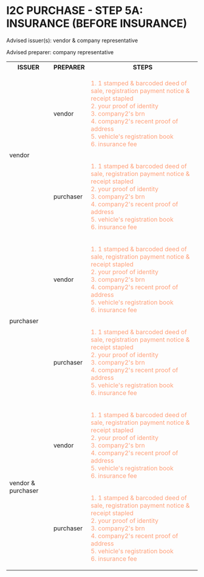 # I2C PURCHASE - STEP 5A: INSURANCE (BEFORE INSURANCE)

Advised issuer(s): vendor & company representative

Advised preparer: company representative

<table>
  <tr>
    <th>ISSUER</th>
    <th>PREPARER</th>
    <th>STEPS</th>
  </tr>

  <tr>
    <!-- ISSUER: vendor -->
    <!-- PREPARER: vendor -->
    <td rowspan="2">vendor</td>
    <td>vendor</td>
    <td style="color: lightsalmon;">
      <ol style="padding: 0; list-style-position: inside;">
        <li>1 stamped & barcoded deed of sale, registration payment notice & receipt stapled</li>
        <li>your proof of identity</li>
        <li>company2's brn</li>
        <li>company2's recent proof of address</li>
        <li>vehicle's registration book</li>
        <li>insurance fee</li>
      </ol>
    </td>
  </tr>
  <tr>
    <!-- ISSUER: vendor -->
    <!-- PREPARER: purchaser -->
    <td>purchaser</td>
    <td style="color: lightsalmon;">
      <ol style="padding: 0; list-style-position: inside;">
        <li>1 stamped & barcoded deed of sale, registration payment notice & receipt stapled</li>
        <li>your proof of identity</li>
        <li>company2's brn</li>
        <li>company2's recent proof of address</li>
        <li>vehicle's registration book</li>
        <li>insurance fee</li>
      </ol>
    </td>
  </tr>

  <tr>
    <!-- ISSUER: purchaser -->
    <!-- PREPARER: vendor -->
    <td rowspan="2">purchaser</td>
    <td>vendor</td>
    <td style="color: lightsalmon;">
      <ol style="padding: 0; list-style-position: inside;">
        <li>1 stamped & barcoded deed of sale, registration payment notice & receipt stapled</li>
        <li>your proof of identity</li>
        <li>company2's brn</li>
        <li>company2's recent proof of address</li>
        <li>vehicle's registration book</li>
        <li>insurance fee</li>
      </ol>
    </td>
  </tr>
  <tr>
    <!-- ISSUER: purchaser -->
    <!-- PREPARER: purchaser -->
    <td>purchaser</td>
    <td style="color: lightsalmon;">
      <ol style="padding: 0; list-style-position: inside;">
        <li>1 stamped & barcoded deed of sale, registration payment notice & receipt stapled</li>
        <li>your proof of identity</li>
        <li>company2's brn</li>
        <li>company2's recent proof of address</li>
        <li>vehicle's registration book</li>
        <li>insurance fee</li>
      </ol>
    </td>
  </tr>

  <tr>
    <!-- ISSUER: vendor & purchaser -->
    <!-- PREPARER: vendor -->
    <td rowspan="2">vendor & purchaser</td>
    <td>vendor</td>
    <td style="color: lightsalmon;">
      <ol style="padding: 0; list-style-position: inside;">
        <li>1 stamped & barcoded deed of sale, registration payment notice & receipt stapled</li>
        <li>your proof of identity</li>
        <li>company2's brn</li>
        <li>company2's recent proof of address</li>
        <li>vehicle's registration book</li>
        <li>insurance fee</li>
      </ol>
    </td>
  </tr>
  <tr>
    <!-- ISSUER: vendor & purchaser -->
    <!-- PREPARER: purchaser -->
    <td>purchaser</td>
    <td style="color: lightsalmon;">
      <ol style="padding: 0; list-style-position: inside;">
        <li>1 stamped & barcoded deed of sale, registration payment notice & receipt stapled</li>
        <li>your proof of identity</li>
        <li>company2's brn</li>
        <li>company2's recent proof of address</li>
        <li>vehicle's registration book</li>
        <li>insurance fee</li>
      </ol>
    </td>
  </tr>
</table>
